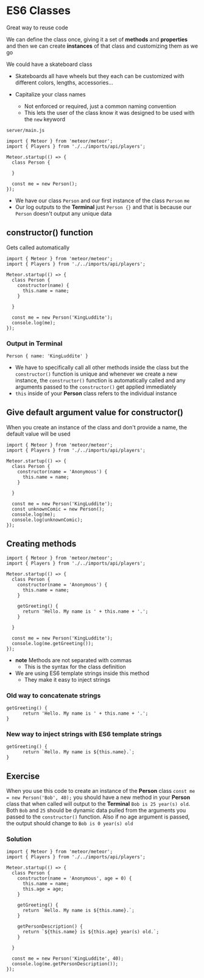 # ES6 Classes
Great way to reuse code

We can define the class once, giving it a set of **methods** and **properties** and then we can create **instances** of that class and customizing them as we go

We could have a skateboard class
* Skateboards all have wheels but they each can be customized with different colors, lengths, accessories...

* Capitalize your class names
    - Not enforced or required, just a common naming convention
    - This lets the user of the class know it was designed to be used with the `new` keyword

`server/main.js`

```
import { Meteor } from 'meteor/meteor';
import { Players } from './../imports/api/players';

Meteor.startup(() => {
  class Person {
    
  }

  const me = new Person();
});
```

* We have our class `Person` and our first instance of the class `Person` `me`
* Our log outputs to the **Terminal** just `Person {}` and that is because our `Person` doesn't output any unique data

## constructor() function
Gets called automatically

```
import { Meteor } from 'meteor/meteor';
import { Players } from './../imports/api/players';

Meteor.startup(() => {
  class Person {
    constructor(name) {
      this.name = name;
    }

  }

  const me = new Person('KingLuddite');
  console.log(me);
});
```

### Output in Terminal 
`Person { name: 'KingLuddite' }`

* We have to specifically call all other methods inside the class but the `constructor()` function is unique and whenever we create a new instance, the `constructor()` function is automatically called and any arguments passed to the `constructor()` get applied immediately
* `this` inside of your **Person** class refers to the individual instance

## Give default argument value for constructor()
When you create an instance of the class and don't provide a name, the default value will be used

```
import { Meteor } from 'meteor/meteor';
import { Players } from './../imports/api/players';

Meteor.startup(() => {
  class Person {
    constructor(name = 'Anonymous') {
      this.name = name;
    }

  }

  const me = new Person('KingLuddite');
  const unknownComic = new Person();
  console.log(me);
  console.log(unknownComic);
});
```

## Creating methods
```
import { Meteor } from 'meteor/meteor';
import { Players } from './../imports/api/players';

Meteor.startup(() => {
  class Person {
    constructor(name = 'Anonymous') {
      this.name = name;
    }

    getGreeting() {
      return 'Hello. My name is ' + this.name + '.';
    }

  }

  const me = new Person('KingLuddite');
  console.log(me.getGreeting());
});
```


* **note** Methods are not separated with commas
    - This is the syntax for the class definition
* We are using ES6 template strings inside this method
    - They make it easy to inject strings

### Old way to concatenate strings
```
getGreeting() {
      return 'Hello. My name is ' + this.name + '.';
}
```

### New way to inject strings with ES6 template strings
```
getGreeting() {
      return `Hello. My name is ${this.name}.`;
}
```

## Exercise
When you use this code to create an instance of the **Person** class `const me = new Person('Bob', 40);` you should have a new method in your **Person** class that when called will output to the **Terminal** `Bob is 25 year(s) old`. Both `Bob` and `25` should be dynamic data pulled from the arguments you passed to the `constructor()` function. Also if no age argument is passed, the output should change to `Bob is 0 year(s) old`

### Solution
```
import { Meteor } from 'meteor/meteor';
import { Players } from './../imports/api/players';

Meteor.startup(() => {
  class Person {
    constructor(name = 'Anonymous', age = 0) {
      this.name = name;
      this.age = age;
    }

    getGreeting() {
      return `Hello. My name is ${this.name}.`;
    }

    getPersonDescription() {
      return `${this.name} is ${this.age} year(s) old.`;
    }

  }

  const me = new Person('KingLuddite', 40);
  console.log(me.getPersonDescription());
});
```
